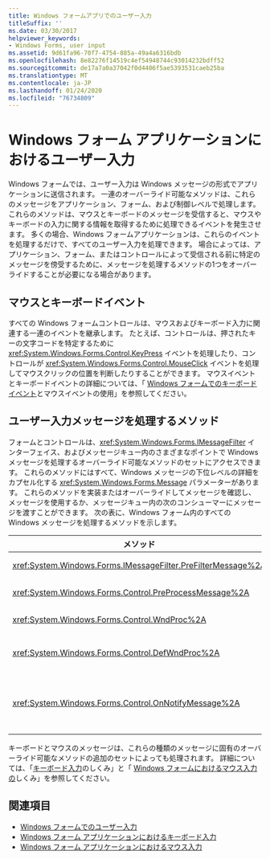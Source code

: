 ```yaml
---
title: Windows フォームアプリでのユーザー入力
titleSuffix: ''
ms.date: 03/30/2017
helpviewer_keywords:
- Windows Forms, user input
ms.assetid: 9d61fa96-70f7-4754-885a-49a4a6316bdb
ms.openlocfilehash: 8e82276f14519c4ef54948744c93014232bdff52
ms.sourcegitcommit: de17a7a0a37042f0d4406f5ae5393531caeb25ba
ms.translationtype: MT
ms.contentlocale: ja-JP
ms.lasthandoff: 01/24/2020
ms.locfileid: "76734809"
---
```

# <a name="user-input-in-a-windows-forms-application"></a>Windows フォーム アプリケーションにおけるユーザー入力
Windows フォームでは、ユーザー入力は Windows メッセージの形式でアプリケーションに送信されます。 一連のオーバーライド可能なメソッドは、これらのメッセージをアプリケーション、フォーム、および制御レベルで処理します。 これらのメソッドは、マウスとキーボードのメッセージを受信すると、マウスやキーボードの入力に関する情報を取得するために処理できるイベントを発生させます。 多くの場合、Windows フォームアプリケーションは、これらのイベントを処理するだけで、すべてのユーザー入力を処理できます。 場合によっては、アプリケーション、フォーム、またはコントロールによって受信される前に特定のメッセージを傍受するために、メッセージを処理するメソッドの1つをオーバーライドすることが必要になる場合があります。  
  
## <a name="mouse-and-keyboard-events"></a>マウスとキーボードイベント  
 すべての Windows フォームコントロールは、マウスおよびキーボード入力に関連する一連のイベントを継承します。 たとえば、コントロールは、押されたキーの文字コードを特定するために <xref:System.Windows.Forms.Control.KeyPress> イベントを処理したり、コントロールが <xref:System.Windows.Forms.Control.MouseClick> イベントを処理してマウスクリックの位置を判断したりすることができます。 マウスイベントとキーボードイベントの詳細については、「 [Windows フォームでの](mouse-events-in-windows-forms.md)[キーボードイベント](using-keyboard-events.md)とマウスイベントの使用」を参照してください。  
  
## <a name="methods-that-process-user-input-messages"></a>ユーザー入力メッセージを処理するメソッド  
 フォームとコントロールは、<xref:System.Windows.Forms.IMessageFilter> インターフェイス、およびメッセージキュー内のさまざまなポイントで Windows メッセージを処理するオーバーライド可能なメソッドのセットにアクセスできます。 これらのメソッドにはすべて、Windows メッセージの下位レベルの詳細をカプセル化する <xref:System.Windows.Forms.Message> パラメーターがあります。 これらのメソッドを実装またはオーバーライドしてメッセージを確認し、メッセージを使用するか、メッセージキュー内の次のコンシューマーにメッセージを渡すことができます。 次の表に、Windows フォーム内のすべての Windows メッセージを処理するメソッドを示します。  
  
|メソッド|メモ|  
|------------|-----------|  
|<xref:System.Windows.Forms.IMessageFilter.PreFilterMessage%2A>|このメソッドは、キューに置かれた (ポストされた) Windows メッセージをアプリケーションレベルでインターセプトします。|  
|<xref:System.Windows.Forms.Control.PreProcessMessage%2A>|このメソッドは、Windows メッセージが処理される前に、フォームとコントロールレベルでインターセプトします。|  
|<xref:System.Windows.Forms.Control.WndProc%2A>|このメソッドは、Windows メッセージをフォームおよびコントロールレベルで処理します。|  
|<xref:System.Windows.Forms.Control.DefWndProc%2A>|このメソッドは、Windows メッセージの既定の処理をフォームとコントロールレベルで実行します。 これにより、ウィンドウの最小限の機能が提供されます。|  
|<xref:System.Windows.Forms.Control.OnNotifyMessage%2A>|このメソッドは、メッセージが処理された後に、フォームおよびコントロールレベルでメッセージをインターセプトします。 このメソッドが呼び出されるようにするには、<xref:System.Windows.Forms.ControlStyles.EnableNotifyMessage> スタイルのビットを設定する必要があります。|  
  
 キーボードとマウスのメッセージは、これらの種類のメッセージに固有のオーバーライド可能なメソッドの追加のセットによっても処理されます。 詳細については、「[キーボード入力](how-keyboard-input-works.md)のしくみ」と「 [Windows フォームにおけるマウス入力の](how-mouse-input-works-in-windows-forms.md)しくみ」を参照してください。  
  
## <a name="see-also"></a>関連項目

- [Windows フォームでのユーザー入力](user-input-in-windows-forms.md)
- [Windows フォーム アプリケーションにおけるキーボード入力](keyboard-input-in-a-windows-forms-application.md)
- [Windows フォーム アプリケーションにおけるマウス入力](mouse-input-in-a-windows-forms-application.md)
